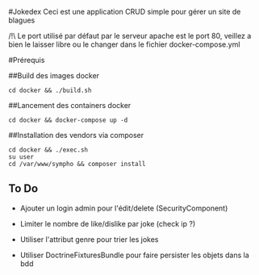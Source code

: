 #Jokedex
Ceci est une application CRUD simple pour gérer un site de blagues

/!\ Le port utilisé par défaut par le serveur apache est le port 80, veillez a bien le laisser libre ou le changer dans le fichier docker-compose.yml

#Prérequis

##Build des images docker

```
cd docker && ./build.sh
```


##Lancement des containers docker

```
cd docker && docker-compose up -d
```

##Installation des vendors via composer


```
cd docker && ./exec.sh
su user
cd /var/www/sympho && composer install
```

To Do
- 
* Ajouter un login admin pour l'édit/delete (SecurityComponent)

* Limiter le nombre de like/dislike par joke (check ip ?)

* Utiliser l'attribut genre pour trier les jokes

* Utiliser DoctrineFixturesBundle pour faire persister les objets dans la bdd
